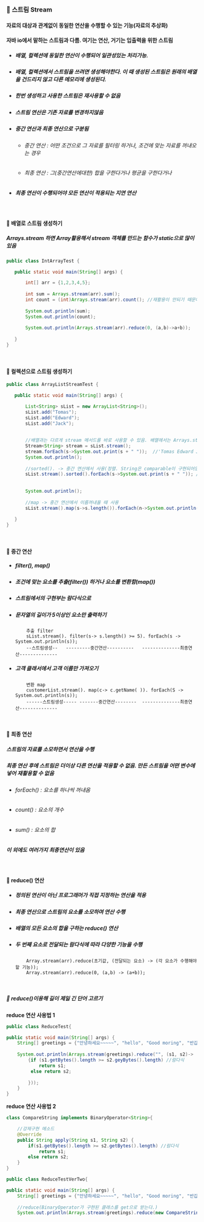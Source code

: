 ### :pushpin: 스트림 Stream
#### 자료의 대상과 관계없이 동일한 연산을 수행할 수 있는 기능(자료의 추상화)
#### 자바 io에서 말하는 스트림과 다름. 여기는 연산, 거기는 입출력을 위한 스트림
* ##### 배열, 컬렉션에 동일한 연산이 수행되어 일관성있는 처리가능.
* ##### 배열, 컬렉션에서 스트림을 쓰려면 생성해야한다. 이 때 생성된 스트림은 원래의 배열을 건드리지 않고 다른 메모리에 생성된다.
* ##### 한번 생성하고 사용한 스트림은 재사용할 수 없음
* ##### 스트림 연산은 기존 자료를 변경하지않음
* ##### 중간 연산과 최종 연산으로 구분됨
  * ###### 중간 연산 : 어떤 조건으로 그 자료를 필터링 하거나, 조건에 맞는 자료를 꺼내오는 경우
  * ###### 최종 연산 : 그(중간연산에대한) 합을 구한다거나 평균을 구한다거나
* ##### 최종 연산이 수행되어야 모든 연산이 적용되는 **지연 연산**

<br>

#### :round_pushpin: 배열로 스트림 생성하기
##### ***Arrays.stream*** 하면 Array활용해서 stream 객체를 만드는 함수가 static으로 많이 있음
 ```java
 public class IntArrayTest {

	public static void main(String[] args) {

		int[] arr = {1,2,3,4,5};
		
		int sum = Arrays.stream(arr).sum();   
		int count = (int)Arrays.stream(arr).count(); //재활용이 안되기 때문에 필요시마다 Arrays.stream(arr)스트림 생성
		
		System.out.println(sum);
		System.out.println(count);
		
		System.out.println(Arrays.stream(arr).reduce(0, (a,b)->a+b));   //reduce
		
	}
}
 ```
 
 <br>
 
 #### :round_pushpin: 컬렉션으로 스트림 생성하기
 ```java
 public class ArrayListStreamTest {

	public static void main(String[] args) {

		List<String> sList = new ArrayList<String>();
		sList.add("Tomas");
		sList.add("Edward");
		sList.add("Jack");
		
		
		//배열과는 다르게 stream 메서드를 바로 사용할 수 있음. 배열에서는 Arrays.stream(arr)으로 안에다 배열의 종류(arr)를 넣어주었음
		Stream<String> stream = sList.stream();  
		stream.forEach(s->System.out.print(s + " "));  //'Tomas Edward Jack'
		System.out.println();
		
		//sorted(). -> 중간 연산에서 사용(정렬. String은 comparable이 구현되어있어서 sort이용가능. 다른 곳에서는 구현필요)
		sList.stream().sorted().forEach(s->System.out.print(s + " ")); //'Edward Jack Tomas'
		
		
		System.out.println();
		
		//map -> 중간 연산에서 이름꺼내올 때 사용
		sList.stream().map(s->s.length()).forEach(n->System.out.println(n)); // '5' '6' '4'
		
	}
}
 ```
 
 <br>
 
#### :round_pushpin: 중간 연산
* ##### filter(), map()
* ##### 조건에 맞는 요소를 추출(filter()) 하거나 요소를 변환함(map())
* ##### 스트림에서의 구현부는 람다식으로
* ##### 문자열의 길이가 5이상인 요소만 출력하기
          
          추출 filter
          sList.stream(). filter(s-> s.length() >= 5). forEach(s -> System.out.println(s));
          --스트림생성--   ---------중간연산----------   --------------최종연산--------------
* ##### 고객 클래서에서 고객 이름만 가져오기

          변환 map
          customerList.stream(). map(c-> c.getName( )). forEach(S -> System.out.println(s));
          ------스트림생성----- -------중간연산--------  --------------최종연산--------------

<br>

#### :round_pushpin: 최종 연산
##### 스트림의 자료를 소모하면서 연산을 수행
##### 최종 연산 후에 스트림은 더이상 다른 연산을 적용할 수 없음. 만든 스트림을 어떤 변수에 넣어 재활용할 수 없음
* ###### forEach() : 요소를 하나씩 꺼내옴
* ###### count() : 요소의 개수
* ###### sum() : 요소의 합
##### 이 외에도 여러가지 최종연산이 있음

<br>

#### :round_pushpin: reduce() 연산
* ##### 정의된 연산이 아닌 프로그래머가 직접 지정하는 연산을 적용
* ##### 최종 연산으로 스트림의 요소를 소모하며 연산 수행
* ##### 배열의 모든 요소의 합을 구하는 reduce() 연산
* ##### 두 번째 요소로 전달되는 람다식에 따라 다양한 기능을 수행

          Array.stream(arr).reduce(초기값, (전달되는 요소) -> (각 요소가 수행해야 할 기능)); 
          Array.stream(arr).reduce(0, (a,b) -> (a+b));
	  
<br>
	  
##### :triangular_flag_on_post: reduce()이용해 길이 제일 긴 단어 고르기
**reduce 연산 사용법 1**
```java
public class ReduceTest{

public static void main(String[] args) {
	String[] greetings = {"안녕하세요~~~~~", "hello", "Good moring", "반갑습니다"};
	
	System.out.println(Arrays.stream(greetings).reduce("", (s1, s2)->
		{if (s1.getBytes().length >= s2.geyBytes().length) //람다식
			return s1;
		 else return s2;
	
		}));
	}
}

```
**reduce 연산 사용법 2**
```java
class CompareString implements BinaryOperator<String>{

	//강제구현 메소드
	@Override
	public String apply(String s1, String s2) {  
		if(s1.getBytes().length >= s2.getBytes().length) //람다식
			return s1;
		else return s2;
	}
}

public class ReduceTestVerTwo{

public static void main(String[] args) {
	String[] greetings = {"안녕하세요~~~~~", "hello", "Good moring", "반갑습니다"};
	
	//reduce(BinaryOperator가 구현된 클래스를 get으로 받는다.)
	System.out.println(Arrays.stream(greetings).reduce(new CompareString()).get());
```
          

                                 
          
          
